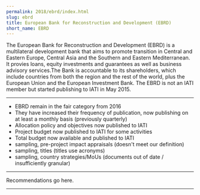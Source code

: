 ```yaml
---
permalink: 2018/ebrd/index.html
slug: ebrd
title: European Bank for Reconstruction and Development (EBRD)
short_name: EBRD
---
```


The European Bank for Reconstruction and Development (EBRD) is a multilateral development bank that aims to promote transition in Central and Eastern Europe, Central Asia and the Southern and Eastern Mediterranean. It provies loans, equity investments and guarantees as well as business advisory services.The Bank is accountable to its shareholders, which include countries from both the region and the rest of the world, plus the European Union and the European Investment Bank. The EBRD is not an IATI member but started publishing to IATI in May 2015. 

---

- EBRD remain in the fair category from 2016
- They have increased their frequency of publication, now publishing on at least a monthly basis (previously quarterly)
- Allocation policy and objectives now published to IATI
- Project budget now published to IATI for some activities
- Total budget now available and published to IATI
- sampling, pre-project impact appraisals (doesn't meet our definition)
- sampling, titles (titles use acronyms)
- sampling, country strategies/MoUs (documents out of date / insufficiently granular)


---

Recommendations go here.

---

